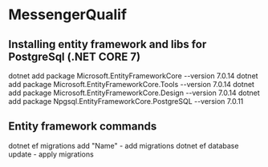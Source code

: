 # MessengerQualif

## Installing entity framework and libs for PostgreSql (.NET CORE 7)
dotnet add package Microsoft.EntityFrameworkCore --version 7.0.14
dotnet add package Microsoft.EntityFrameworkCore.Tools --version 7.0.14
dotnet add package Microsoft.EntityFrameworkCore.Design --version 7.0.14
dotnet add package Npgsql.EntityFrameworkCore.PostgreSQL --version 7.0.11

## Entity framework commands
dotnet ef migrations add "Name" - add migrations
dotnet ef database update - apply migrations